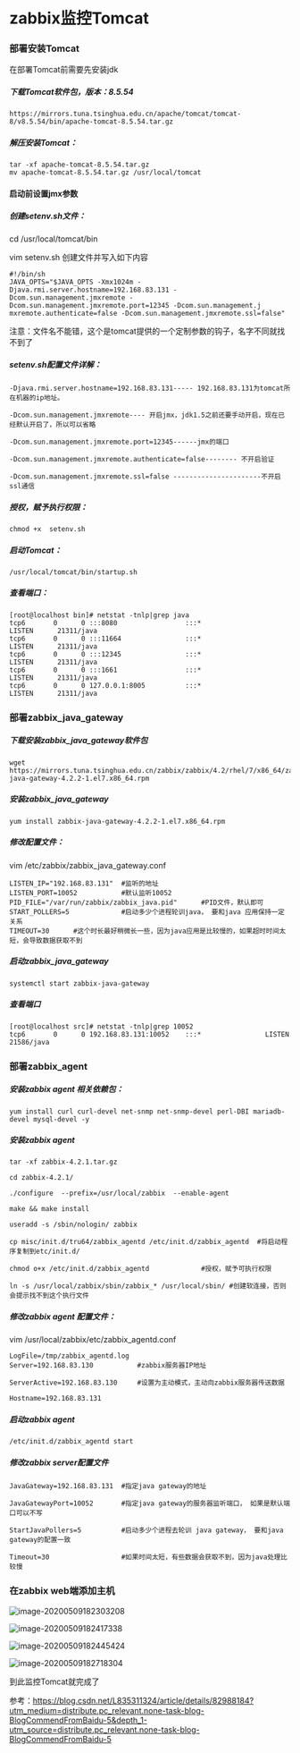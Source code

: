 # zabbix监控Tomcat

### 部署安装Tomcat

在部署Tomcat前需要先安装jdk

##### 下载Tomcat软件包，版本：8.5.54

```
https://mirrors.tuna.tsinghua.edu.cn/apache/tomcat/tomcat-8/v8.5.54/bin/apache-tomcat-8.5.54.tar.gz
```

##### 解压安装Tomcat：

```
tar -xf apache-tomcat-8.5.54.tar.gz
mv apache-tomcat-8.5.54.tar.gz /usr/local/tomcat
```

#### 启动前设置jmx参数

##### 创建setenv.sh文件：

cd  /usr/local/tomcat/bin

vim setenv.sh  创建文件并写入如下内容

```
#!/bin/sh
JAVA_OPTS="$JAVA_OPTS -Xmx1024m -Djava.rmi.server.hostname=192.168.83.131 -Dcom.sun.management.jmxremote -Dcom.sun.management.jmxremote.port=12345 -Dcom.sun.management.j
mxremote.authenticate=false -Dcom.sun.management.jmxremote.ssl=false"
```

注意：文件名不能错，这个是tomcat提供的一个定制参数的钩子，名字不同就找不到了

##### setenv.sh配置文件详解：

```
-Djava.rmi.server.hostname=192.168.83.131----- 192.168.83.131为tomcat所在机器的ip地址。

-Dcom.sun.management.jmxremote---- 开启jmx，jdk1.5之前还要手动开启，现在已经默认开启了，所以可以省略

-Dcom.sun.management.jmxremote.port=12345------jmx的端口

-Dcom.sun.management.jmxremote.authenticate=false-------- 不开启验证

-Dcom.sun.management.jmxremote.ssl=false ----------------------不开启ssl通信
```

##### 授权，赋予执行权限：

```
chmod +x  setenv.sh
```

##### 启动Tomcat：

```
/usr/local/tomcat/bin/startup.sh
```

##### 查看端口：

```
[root@localhost bin]# netstat -tnlp|grep java
tcp6       0      0 :::8080                 :::*                    LISTEN      21311/java          
tcp6       0      0 :::11664                :::*                    LISTEN      21311/java          
tcp6       0      0 :::12345                :::*                    LISTEN      21311/java          
tcp6       0      0 :::1661                 :::*                    LISTEN      21311/java          
tcp6       0      0 127.0.0.1:8005          :::*                    LISTEN      21311/java   
```

### 部署zabbix_java_gateway

##### 下载安装zabbix_java_gateway软件包

```
wget https://mirrors.tuna.tsinghua.edu.cn/zabbix/zabbix/4.2/rhel/7/x86_64/zabbix-java-gateway-4.2.2-1.el7.x86_64.rpm
```

##### 安装zabbix_java_gateway

```
yum install zabbix-java-gateway-4.2.2-1.el7.x86_64.rpm
```

##### 修改配置文件：

vim /etc/zabbix/zabbix_java_gateway.conf

```
LISTEN_IP="192.168.83.131"	#监听的地址
LISTEN_PORT=10052			#默认监听10052
PID_FILE="/var/run/zabbix/zabbix_java.pid"		#PID文件，默认即可
START_POLLERS=5				#启动多少个进程轮训java， 要和java 应用保持一定关系
TIMEOUT=30		#这个时长最好稍微长一些，因为java应用是比较慢的，如果超时时间太短，会导致数据获取不到
```

##### 启动zabbix_java_gateway

```
systemctl start zabbix-java-gateway 
```

##### 查看端口

```
[root@localhost src]# netstat -tnlp|grep 10052
tcp6       0      0 192.168.83.131:10052    :::*                LISTEN      21586/java   
```

### 部署zabbix_agent 

##### 安装zabbix agent 相关依赖包：

```
yum install curl curl-devel net-snmp net-snmp-devel perl-DBI mariadb-devel mysql-devel -y 
```

##### 安装zabbix agent

```
tar -xf zabbix-4.2.1.tar.gz 

cd zabbix-4.2.1/

./configure  --prefix=/usr/local/zabbix  --enable-agent

make && make install

useradd -s /sbin/nologin/ zabbix

cp misc/init.d/tru64/zabbix_agentd /etc/init.d/zabbix_agentd  #将启动程序复制到etc/init.d/

chmod o+x /etc/init.d/zabbix_agentd				#授权，赋予可执行权限

ln -s /usr/local/zabbix/sbin/zabbix_* /usr/local/sbin/ #创建软连接，否则会提示找不到这个执行文件
```

##### 修改zabbix agent 配置文件：

vim /usr/local/zabbix/etc/zabbix_agentd.conf

```
LogFile=/tmp/zabbix_agentd.log
Server=192.168.83.130			#zabbix服务器IP地址

ServerActive=192.168.83.130		#设置为主动模式，主动向zabbix服务器传送数据	

Hostname=192.168.83.131
```

##### 启动zabbix agent 

```
/etc/init.d/zabbix_agentd start
```

##### 修改zabbix server配置文件

```
JavaGateway=192.168.83.131 	#指定java gateway的地址

JavaGatewayPort=10052 		#指定java gateway的服务器监听端口， 如果是默认端口可以不写

StartJavaPollers=5 			#启动多少个进程去轮训 java gateway， 要和java gateway的配置一致

Timeout=30					#如果时间太短，有些数据会获取不到，因为java处理比较慢
```

### 在zabbix web端添加主机

![image-20200509182303208](https://note.youdao.com/yws/api/personal/file/2B24BC522A7B4BBE9B8A0D268F79C60F?method=download&shareKey=538acbd17b6249b46ef3b6a6c3bde9aa)

![image-20200509182417338](https://note.youdao.com/yws/api/personal/file/09DC8653789C46248074C2C76CEA5624?method=download&shareKey=538acbd17b6249b46ef3b6a6c3bde9aa)

![image-20200509182445424](https://note.youdao.com/yws/api/personal/file/B7E82219B0714D39931C5C97E85A1D12?method=download&shareKey=538acbd17b6249b46ef3b6a6c3bde9aa)

![image-20200509182718304](https://note.youdao.com/yws/api/personal/file/94519E2B15A64EBBAE095DC2D636EECE?method=download&shareKey=538acbd17b6249b46ef3b6a6c3bde9aa)

到此监控Tomcat就完成了

参考：https://blog.csdn.net/L835311324/article/details/82988184?utm_medium=distribute.pc_relevant.none-task-blog-BlogCommendFromBaidu-5&depth_1-utm_source=distribute.pc_relevant.none-task-blog-BlogCommendFromBaidu-5